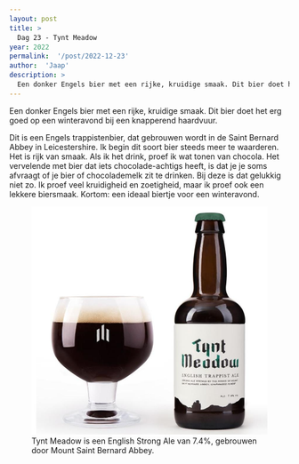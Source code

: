 ```yaml
---
layout: post
title: >
  Dag 23 - Tynt Meadow
year: 2022
permalink:  '/post/2022-12-23'
author:  'Jaap'
description: >
  Een donker Engels bier met een rijke, kruidige smaak. Dit bier doet het erg goed op een winteravond bij een knapperend haardvuur.
---
```

<p class='intro'><span class='dropcap'>E</span>en donker Engels bier met een rijke, kruidige smaak. Dit bier doet het erg goed op een winteravond bij een knapperend haardvuur.</p>

Dit is een Engels trappistenbier, dat gebrouwen wordt in de Saint Bernard Abbey in Leicestershire. Ik begin dit soort bier steeds meer te waarderen. Het is rijk van smaak. Als ik het drink, proef ik wat tonen van chocola. Het vervelende met bier dat iets chocolade-achtigs heeft, is dat je je soms afvraagt of je bier of chocolademelk zit te drinken. Bij deze is dat gelukkig niet zo. Ik proef veel kruidigheid en zoetigheid, maar ik proef ook een lekkere biersmaak. Kortom: een ideaal biertje voor een winteravond.

<figure><img src='/assets/img/beer_2022-12-23.jpg' alt=''/> <figcaption>Tynt Meadow is een English Strong Ale van 7.4%, gebrouwen door Mount Saint Bernard Abbey.</figcaption></figure>
